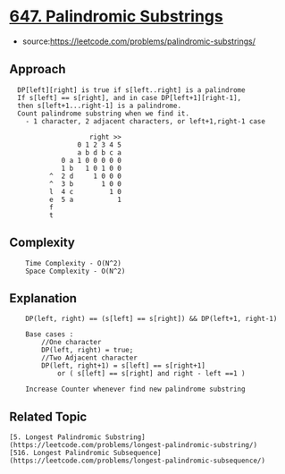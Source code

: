# [647. Palindromic Substrings](https://leetcode.com/problems/palindromic-substrings/)

- source:https://leetcode.com/problems/palindromic-substrings/

## Approach
```
  DP[left][right] is true if s[left..right] is a palindrome
  If s[left] == s[right], and in case DP[left+1][right-1],
  then s[left+1...right-1] is a palindrome.
  Count palindrome substring when we find it.
    - 1 character, 2 adjacent characters, or left+1,right-1 case

                    right >>
                 0 1 2 3 4 5
                 a b d b c a
             0 a 1 0 0 0 0 0
             1 b   1 0 1 0 0
          ^  2 d     1 0 0 0
          ^  3 b       1 0 0
          l  4 c         1 0
          e  5 a           1
          f
          t
```

## Complexity
```
    Time Complexity - O(N^2)
    Space Complexity - O(N^2)
```
## Explanation
```
    DP(left, right) == (s[left] == s[right]) && DP(left+1, right-1)

    Base cases :
        //One character
        DP(left, right) = true;
        //Two Adjacent character
        DP(left, right+1) = s[left] == s[right+1]
            or ( s[left] == s[right] and right - left ==1 )

    Increase Counter whenever find new palindrome substring
```
## Related Topic
```
[5. Longest Palindromic Substring](https://leetcode.com/problems/longest-palindromic-substring/)
[516. Longest Palindromic Subsequence](https://leetcode.com/problems/longest-palindromic-subsequence/)
```

